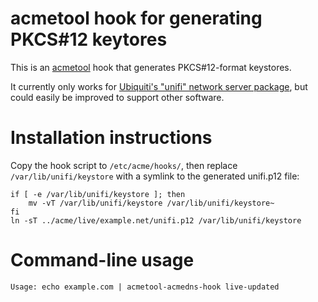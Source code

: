 acmetool hook for generating PKCS#12 keytores
=============================================

This is an [acmetool](https://github.com/hlandau/acme) hook that generates
PKCS#12-format keystores.

It currently only works for [Ubiquiti's "unifi" network server
package](https://ui.com/download/releases/network-server), but could easily be
improved to support other software.

Installation instructions
=========================

Copy the hook script to `/etc/acme/hooks/`, then replace
`/var/lib/unifi/keystore` with a symlink to the generated unifi.p12 file:

    if [ -e /var/lib/unifi/keystore ]; then
        mv -vT /var/lib/unifi/keystore /var/lib/unifi/keystore~
    fi
    ln -sT ../acme/live/example.net/unifi.p12 /var/lib/unifi/keystore

Command-line usage
==================

```
Usage: echo example.com | acmetool-acmedns-hook live-updated
```
